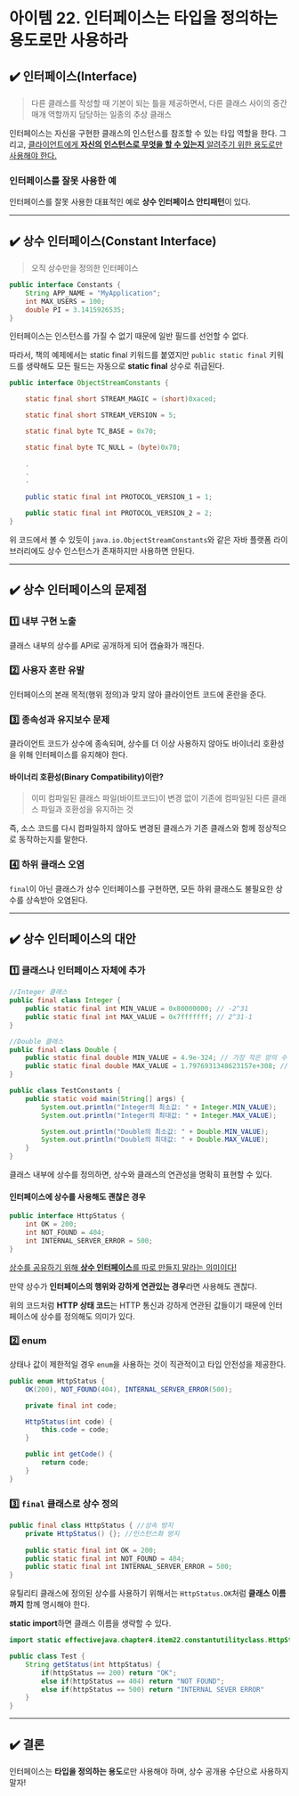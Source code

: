 # 아이템 22. 인터페이스는 타입을 정의하는 용도로만 사용하라

## ✔️ 인터페이스(Interface)
> 다른 클래스를 작성할 때 기본이 되는 틀을 제공하면서, 다른 클래스 사이의 중간 매개 역할까지 담당하는 일종의 추상 클래스

인터페이스는 자신을 구현한 클래스의 인스턴스를 참조할 수 있는 타입 역할을 한다.
그리고, <u>클라이언트에게 **자신의 인스턴스로 무엇을 할 수 있는지** 알려주기 위한 용도로만 사용해야 한다.</u>

### 인터페이스를 잘못 사용한 예

인터페이스를 잘못 사용한 대표적인 예로 **상수 인터페이스 안티패턴**이 있다.

<hr>

## ✔️ 상수 인터페이스(Constant Interface)
> 오직 상수만을 정의한 인터페이스

```java
public interface Constants {
    String APP_NAME = "MyApplication";
    int MAX_USERS = 100;
    double PI = 3.1415926535;
}
```
인터페이스는 인스턴스를 가질 수 없기 때문에 일반 필드를 선언할 수 없다.

따라서, 책의 예제에서는 static final 키워드를 붙였지만 `public static final` 키워드를 생략해도 모든 필드는 자동으로 **static final** 상수로 취급된다.

```java
public interface ObjectStreamConstants {

    static final short STREAM_MAGIC = (short)0xaced;

    static final short STREAM_VERSION = 5;

    static final byte TC_BASE = 0x70;

    static final byte TC_NULL = (byte)0x70;
    
    .
    .
    .
    
    public static final int PROTOCOL_VERSION_1 = 1;

    public static final int PROTOCOL_VERSION_2 = 2;
}
```

위 코드에서 볼 수 있듯이 `java.io.ObjectStreamConstants`와 같은 자바 플랫폼 라이브러리에도 상수 인스턴스가 존재하지만 사용하면 안된다.

<hr>

## ✔️ 상수 인터페이스의 문제점

### 1️⃣ 내부 구현 노출
클래스 내부의 상수를 API로 공개하게 되어 캡슐화가 깨진다.

### 2️⃣ 사용자 혼란 유발
인터페이스의 본래 목적(행위 정의)과 맞지 않아 클라이언트 코드에 혼란을 준다.

### 3️⃣ 종속성과 유지보수 문제
클라이언트 코드가 상수에 종속되며, 상수를 더 이상 사용하지 않아도 바이너리 호환성을 위해 인터페이스를 유지해야 한다.

#### 바이너리 호환성(Binary Compatibility)이란?
> 이미 컴파일된 클래스 파일(바이트코드)이 변경 없이 기존에 컴파일된 다른 클래스 파일과 호환성을 유지하는 것

즉, 소스 코드를 다시 컴파일하지 않아도 변경된 클래스가 기존 클래스와 함께 정상적으로 동작하는지를 말한다.

### 4️⃣ 하위 클래스 오염
`final`이 아닌 클래스가 상수 인터페이스를 구현하면, 모든 하위 클래스도 불필요한 상수를 상속받아 오염된다.

<hr>

## ✔️ 상수 인터페이스의 대안

### 1️⃣ 클래스나 인터페이스 자체에 추가

```java
//Integer 클래스
public final class Integer {
    public static final int MIN_VALUE = 0x80000000; // -2^31
    public static final int MAX_VALUE = 0x7fffffff; // 2^31-1
}

//Double 클래스
public final class Double {
    public static final double MIN_VALUE = 4.9e-324; // 가장 작은 양의 수
    public static final double MAX_VALUE = 1.7976931348623157e+308; // 가장 큰 값
}

public class TestConstants {
    public static void main(String[] args) {
        System.out.println("Integer의 최소값: " + Integer.MIN_VALUE);
        System.out.println("Integer의 최대값: " + Integer.MAX_VALUE);

        System.out.println("Double의 최소값: " + Double.MIN_VALUE);
        System.out.println("Double의 최대값: " + Double.MAX_VALUE);
    }
}
```

클래스 내부에 상수를 정의하면, 상수와 클래스의 연관성을 명확히 표현할 수 있다.

#### 인터페이스에 상수를 사용해도 괜찮은 경우

```java
public interface HttpStatus {
    int OK = 200;
    int NOT_FOUND = 404;
    int INTERNAL_SERVER_ERROR = 500;
}
```
<u>상수를 공유하기 위해 **상수 인터페이스**를 따로 만들지 말라는 의미이다!</u>

만약 상수가 **인터페이스의 행위와 강하게 연관있는 경우**라면 사용해도 괜찮다. 

위의 코드처럼 **HTTP 상태 코드**는 HTTP 통신과 강하게 연관된 값들이기 때문에 인터페이스에 상수를 정의해도 의미가 있다.


### 2️⃣ enum

상태나 값이 제한적일 경우 `enum`을 사용하는 것이 직관적이고 타입 안전성을 제공한다.

```java
public enum HttpStatus {
    OK(200), NOT_FOUND(404), INTERNAL_SERVER_ERROR(500);

    private final int code;

    HttpStatus(int code) {
        this.code = code;
    }

    public int getCode() {
        return code;
    }
}
```

### 3️⃣ `final` 클래스로 상수 정의
```java
public final class HttpStatus { //상속 방지
    private HttpStatus() {}; //인스턴스화 방지
    
    public static final int OK = 200;
    public static final int NOT_FOUND = 404;
    public static final int INTERNAL_SERVER_ERROR = 500;
}
```

유틸리티 클래스에 정의된 상수를 사용하기 위해서는 `HttpStatus.OK`처럼 **클래스 이름까지** 함께 명시해야 한다.

**static import**하면 클래스 이름을 생략할 수 있다.

```java
import static effectivejava.chapter4.item22.constantutilityclass.HttpStatus;

public class Test {
    String getStatus(int httpStatus) {
        if(httpStatus == 200) return "OK";
        else if(httpStatus == 404) return "NOT FOUND";
        else if(httpStatus == 500) return "INTERNAL SEVER ERROR"
    }
}
```

<hr>

## ✔️ 결론

인터페이스는 **타입을 정의하는 용도**로만 사용해야 하며, 상수 공개용 수단으로 사용하지 말자! 





